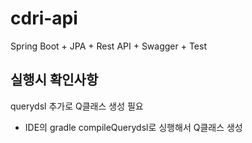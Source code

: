 # cdri-api
Spring Boot  + JPA + Rest API + Swagger + Test

## 실행시 확인사항
querydsl 추가로 Q클래스 생성 필요
- IDE의 gradle compileQuerydsl로 싱행해서 Q클래스 생성

